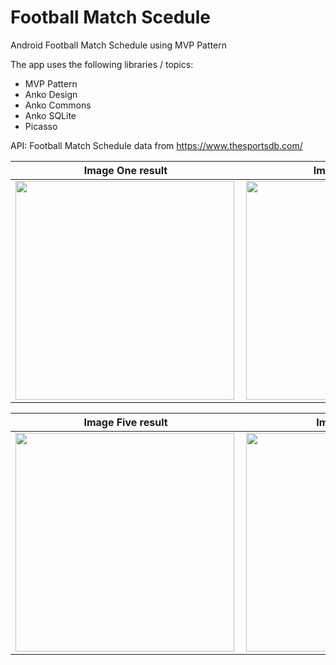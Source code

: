 # Football Match Scedule
Android Football Match Schedule using MVP Pattern

The app uses the following libraries / topics:
- MVP Pattern
- Anko Design
- Anko Commons
- Anko SQLite
- Picasso

API:
Football Match Schedule data from https://www.thesportsdb.com/

Image One result           |Image Two result           |Image Three result           |Image Four result
:-------------------------:|:-------------------------:|:-------------------------:|:-------------------------:
<img align="left" height="350" src="https://github.com/naufalprakoso/FootballMatchSceduleFinal/blob/master/Screenshot/1.png">  |<img align="center" height="350" src="https://github.com/naufalprakoso/FootballMatchSceduleFinal/blob/master/Screenshot/2.png">  |<img align="center" height="350" src="https://github.com/naufalprakoso/FootballMatchSceduleFinal/blob/master/Screenshot/3.png">  |<img align="center" height="350" src="https://github.com/naufalprakoso/FootballMatchSceduleFinal/blob/master/Screenshot/4.png">

Image Five result           |Image Six result           
:-------------------------:|:-------------------------:
<img align="left" height="350" src="https://github.com/naufalprakoso/FootballMatchSceduleFinal/blob/master/Screenshot/5.png">  |<img align="center" height="350" src="https://github.com/naufalprakoso/FootballMatchSceduleFinal/blob/master/Screenshot/6.png">
